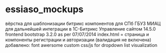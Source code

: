 essiaso_mockups
===============

вёрстка для шаблонизации битрикс компонентов для СПб ГБУЗ МИАЦ
для дальнейшей интеграции в 1С-Битрикс Управление сайтом 14.5.0
frontend bootstrap 3.2.0 as per 07/07/2014
index.html = страница и компоненты регистрации и авторизации (валидация не включена)
добавлено:
font awersome 
custom css/js for dropdown list visualization
